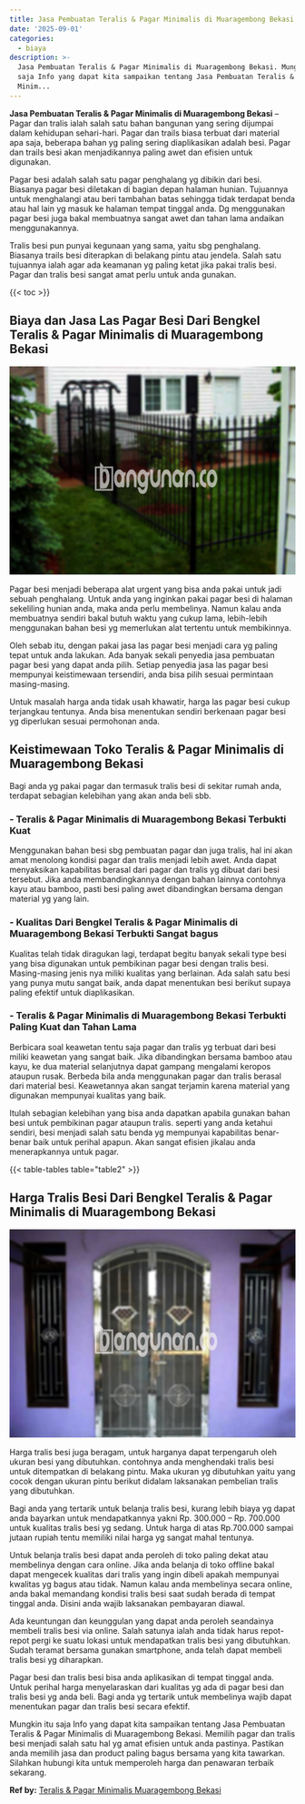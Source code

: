 ```yaml
---
title: Jasa Pembuatan Teralis & Pagar Minimalis di Muaragembong Bekasi
date: '2025-09-01'
categories:
  - biaya
description: >-
  Jasa Pembuatan Teralis & Pagar Minimalis di Muaragembong Bekasi. Mungkin itu
  saja Info yang dapat kita sampaikan tentang Jasa Pembuatan Teralis & Pagar
  Minim...
---
```


**Jasa Pembuatan Teralis & Pagar Minimalis di Muaragembong Bekasi** – Pagar dan tralis ialah salah satu bahan bangunan yang sering dijumpai dalam kehidupan sehari-hari. Pagar dan trails biasa terbuat dari material apa saja, beberapa bahan yg paling sering diaplikasikan adalah besi. Pagar dan trails besi akan menjadikannya paling awet dan efisien untuk digunakan.

Pagar besi adalah salah satu pagar penghalang yg dibikin dari besi. Biasanya pagar besi diletakan di bagian depan halaman hunian. Tujuannya untuk menghalangi atau beri tambahan batas sehingga tidak terdapat benda atau hal lain yg masuk ke halaman tempat tinggal anda. Dg menggunakan pagar besi juga bakal membuatnya sangat awet dan tahan lama andaikan menggunakannya.

Tralis besi pun punyai kegunaan yang sama, yaitu sbg penghalang. Biasanya trails besi diterapkan di belakang pintu atau jendela. Salah satu tujuannya ialah agar ada keamanan yg paling ketat jika pakai tralis besi. Pagar dan tralis besi sangat amat perlu untuk anda gunakan.

{{< toc >}}

## Biaya dan Jasa Las Pagar Besi Dari Bengkel Teralis & Pagar Minimalis di Muaragembong Bekasi

![Jasa Pembuatan Teralis & Pagar Minimalis di Muaragembong Bekasi](/images/pagar-minimalis-murah-43.png)

Pagar besi menjadi beberapa alat urgent yang bisa anda pakai untuk jadi sebuah penghalang. Untuk anda yang inginkan pakai pagar besi di halaman sekeliling hunian anda, maka anda perlu membelinya. Namun kalau anda membuatnya sendiri bakal butuh waktu yang cukup lama, lebih-lebih menggunakan bahan besi yg memerlukan alat tertentu untuk membikinnya.

Oleh sebab itu, dengan pakai jasa las pagar besi menjadi cara yg paling tepat untuk anda lakukan. Ada banyak sekali penyedia jasa pembuatan pagar besi yang dapat anda pilih. Setiap penyedia jasa las pagar besi mempunyai keistimewaan tersendiri, anda bisa pilih sesuai permintaan masing-masing.

Untuk masalah harga anda tidak usah khawatir, harga las pagar besi cukup terjangkau tentunya. Anda bisa menentukan sendiri berkenaan pagar besi yg diperlukan sesuai permohonan anda.

## Keistimewaan Toko Teralis & Pagar Minimalis di Muaragembong Bekasi

Bagi anda yg pakai pagar dan termasuk tralis besi di sekitar rumah anda, terdapat sebagian kelebihan yang akan anda beli sbb.

### \- Teralis & Pagar Minimalis di Muaragembong Bekasi Terbukti Kuat

Menggunakan bahan besi sbg pembuatan pagar dan juga tralis, hal ini akan amat menolong kondisi pagar dan tralis menjadi lebih awet. Anda dapat menyaksikan kapabilitas berasal dari pagar dan tralis yg dibuat dari besi tersebut. Jika anda membandingkannya dengan bahan lainnya contohnya kayu atau bamboo, pasti besi paling awet dibandingkan bersama dengan material yg yang lain.

### \- Kualitas Dari Bengkel Teralis & Pagar Minimalis di Muaragembong Bekasi Terbukti Sangat bagus

Kualitas telah tidak diragukan lagi, terdapat begitu banyak sekali type besi yang bisa digunakan untuk pembikinan pagar besi dengan tralis besi. Masing-masing jenis nya miliki kualitas yang berlainan. Ada salah satu besi yang punya mutu sangat baik, anda dapat menentukan besi berikut supaya paling efektif untuk diaplikasikan.

### \- Teralis & Pagar Minimalis di Muaragembong Bekasi Terbukti Paling Kuat dan Tahan Lama

Berbicara soal keawetan tentu saja pagar dan tralis yg terbuat dari besi miliki keawetan yang sangat baik. Jika dibandingkan bersama bamboo atau kayu, ke dua material selanjutnya dapat gampang mengalami keropos ataupun rusak. Berbeda bila anda menggunakan pagar dan tralis berasal dari material besi. Keawetannya akan sangat terjamin karena material yang digunakan mempunyai kualitas yang baik.

Itulah sebagian kelebihan yang bisa anda dapatkan apabila gunakan bahan besi untuk pembikinan pagar ataupun tralis. seperti yang anda ketahui sendiri, besi menjadi salah satu benda yg mempunyai kapabilitas benar-benar baik untuk perihal apapun. Akan sangat efisien jikalau anda menerapkannya untuk pagar.

{{< table-tables table="table2" >}}

## Harga Tralis Besi Dari Bengkel Teralis & Pagar Minimalis di Muaragembong Bekasi

![Jasa Pembuatan Teralis & Pagar Minimalis di Muaragembong Bekasi](/images/teralis-minimalis-murah-18.png)

Harga tralis besi juga beragam, untuk harganya dapat terpengaruh oleh ukuran besi yang dibutuhkan. contohnya anda menghendaki tralis besi untuk ditempatkan di belakang pintu. Maka ukuran yg dibutuhkan yaitu yang cocok dengan ukuran pintu berikut didalam laksanakan pembelian tralis yang dibutuhkan.

Bagi anda yang tertarik untuk belanja tralis besi, kurang lebih biaya yg dapat anda bayarkan untuk mendapatkannya yakni Rp. 300.000 – Rp. 700.000 untuk kualitas tralis besi yg sedang. Untuk harga di atas Rp.700.000 sampai jutaan rupiah tentu memiliki nilai harga yg sangat mahal tentunya.

Untuk belanja tralis besi dapat anda peroleh di toko paling dekat atau membelinya dengan cara online. Jika anda belanja di toko offline bakal dapat mengecek kualitas dari tralis yang ingin dibeli apakah mempunyai kwalitas yg bagus atau tidak. Namun kalau anda membelinya secara online, anda bakal memandang kondisi tralis besi saat sudah berada di tempat tinggal anda. Disini anda wajib laksanakan pembayaran diawal.

Ada keuntungan dan keunggulan yang dapat anda peroleh seandainya membeli tralis besi via online. Salah satunya ialah anda tidak harus repot-repot pergi ke suatu lokasi untuk mendapatkan tralis besi yang dibutuhkan. Sudah teramat bersama gunakan smartphone, anda telah dapat membeli tralis besi yg diharapkan.

Pagar besi dan tralis besi bisa anda aplikasikan di tempat tinggal anda. Untuk perihal harga menyelaraskan dari kualitas yg ada di pagar besi dan tralis besi yg anda beli. Bagi anda yg tertarik untuk membelinya wajib dapat menentukan pagar dan tralis besi secara efektif.

Mungkin itu saja Info yang dapat kita sampaikan tentang Jasa Pembuatan Teralis & Pagar Minimalis di Muaragembong Bekasi. Memilih pagar dan tralis besi menjadi salah satu hal yg amat efisien untuk anda pastinya. Pastikan anda memilih jasa dan product paling bagus bersama yang kita tawarkan. Silahkan hubungi kita untuk memperoleh harga dan penawaran terbaik sekarang.

**Ref by:** [Teralis & Pagar Minimalis Muaragembong Bekasi](https://id.wikipedia.org/wiki/Teralis)
